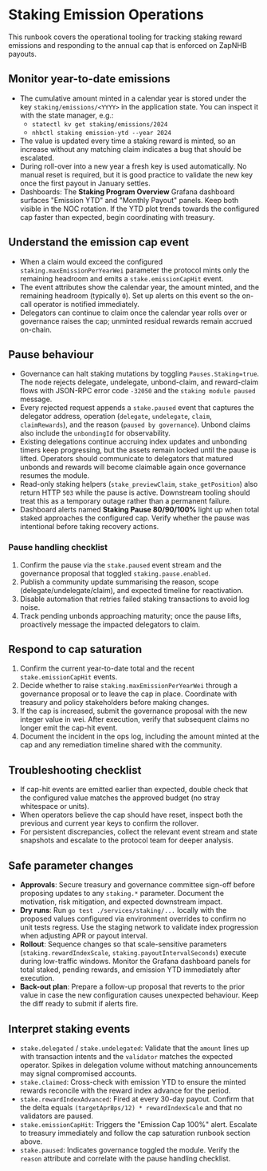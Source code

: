 # Staking Emission Operations

This runbook covers the operational tooling for tracking staking reward emissions and responding to the annual cap that is enforced on ZapNHB payouts.

## Monitor year-to-date emissions

* The cumulative amount minted in a calendar year is stored under the key `staking/emissions/<YYYY>` in the application state. You can inspect it with the state manager, e.g.:
  * `statectl kv get staking/emissions/2024`
  * `nhbctl staking emission-ytd --year 2024`
* The value is updated every time a staking reward is minted, so an increase without any matching claim indicates a bug that should be escalated.
* During roll-over into a new year a fresh key is used automatically. No manual reset is required, but it is good practice to validate the new key once the first payout in January settles.
* Dashboards: The **Staking Program Overview** Grafana dashboard surfaces "Emission YTD" and "Monthly Payout" panels. Keep both visible in the NOC rotation. If the YTD plot trends towards the configured cap faster than expected, begin coordinating with treasury.

## Understand the emission cap event

* When a claim would exceed the configured `staking.maxEmissionPerYearWei` parameter the protocol mints only the remaining headroom and emits a `stake.emissionCapHit` event.
* The event attributes show the calendar year, the amount minted, and the remaining headroom (typically `0`). Set up alerts on this event so the on-call operator is notified immediately.
* Delegators can continue to claim once the calendar year rolls over or governance raises the cap; unminted residual rewards remain accrued on-chain.

## Pause behaviour

* Governance can halt staking mutations by toggling `Pauses.Staking=true`. The node rejects delegate, undelegate, unbond-claim, and reward-claim flows with JSON-RPC error code `-32050` and the `staking module paused` message.
* Every rejected request appends a `stake.paused` event that captures the delegator address, operation (`delegate`, `undelegate`, `claim`, `claimRewards`), and the reason (`paused by governance`). Unbond claims also include the `unbondingId` for observability.
* Existing delegations continue accruing index updates and unbonding timers keep progressing, but the assets remain locked until the pause is lifted. Operators should communicate to delegators that matured unbonds and rewards will become claimable again once governance resumes the module.
* Read-only staking helpers (`stake_previewClaim`, `stake_getPosition`) also return HTTP `503` while the pause is active. Downstream tooling should treat this as a temporary outage rather than a permanent failure.
* Dashboard alerts named **Staking Pause 80/90/100%** light up when total staked approaches the configured cap. Verify whether the pause was intentional before taking recovery actions.

### Pause handling checklist

1. Confirm the pause via the `stake.paused` event stream and the governance proposal that toggled `staking.pause.enabled`.
2. Publish a community update summarising the reason, scope (delegate/undelegate/claim), and expected timeline for reactivation.
3. Disable automation that retries failed staking transactions to avoid log noise.
4. Track pending unbonds approaching maturity; once the pause lifts, proactively message the impacted delegators to claim.

## Respond to cap saturation

1. Confirm the current year-to-date total and the recent `stake.emissionCapHit` events.
2. Decide whether to raise `staking.maxEmissionPerYearWei` through a governance proposal or to leave the cap in place. Coordinate with treasury and policy stakeholders before making changes.
3. If the cap is increased, submit the governance proposal with the new integer value in wei. After execution, verify that subsequent claims no longer emit the cap-hit event.
4. Document the incident in the ops log, including the amount minted at the cap and any remediation timeline shared with the community.

## Troubleshooting checklist

* If cap-hit events are emitted earlier than expected, double check that the configured value matches the approved budget (no stray whitespace or units).
* When operators believe the cap should have reset, inspect both the previous and current year keys to confirm the rollover.
* For persistent discrepancies, collect the relevant event stream and state snapshots and escalate to the protocol team for deeper analysis.

## Safe parameter changes

* **Approvals**: Secure treasury and governance committee sign-off before proposing updates to any `staking.*` parameter. Document the motivation, risk mitigation, and expected downstream impact.
* **Dry runs**: Run `go test ./services/staking/...` locally with the proposed values configured via environment overrides to confirm no unit tests regress. Use the staging network to validate index progression when adjusting APR or payout interval.
* **Rollout**: Sequence changes so that scale-sensitive parameters (`staking.rewardIndexScale`, `staking.payoutIntervalSeconds`) execute during low-traffic windows. Monitor the Grafana dashboard panels for total staked, pending rewards, and emission YTD immediately after execution.
* **Back-out plan**: Prepare a follow-up proposal that reverts to the prior value in case the new configuration causes unexpected behaviour. Keep the diff ready to submit if alerts fire.

## Interpret staking events

* `stake.delegated` / `stake.undelegated`: Validate that the `amount` lines up with transaction intents and the `validator` matches the expected operator. Spikes in delegation volume without matching announcements may signal compromised accounts.
* `stake.claimed`: Cross-check with emission YTD to ensure the minted rewards reconcile with the reward index advance for the period.
* `stake.rewardIndexAdvanced`: Fired at every 30-day payout. Confirm that the delta equals `(targetAprBps/12) * rewardIndexScale` and that no validators are paused.
* `stake.emissionCapHit`: Triggers the "Emission Cap 100%" alert. Escalate to treasury immediately and follow the cap saturation runbook section above.
* `stake.paused`: Indicates governance toggled the module. Verify the `reason` attribute and correlate with the pause handling checklist.
